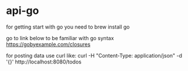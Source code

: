 # api-go

for getting start with go you need to 
brew install go

go to link below to be familiar with go syntax
https://gobyexample.com/closures

for posting data use curl like:
curl -H "Content-Type: application/json" -d '{}' http://localhost:8080/todos



